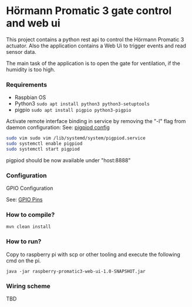 # Hörmann Promatic 3 gate control and web ui

This project contains a python rest api to control the Hörmann Promatic 3 actuator.
Also the application contains a Web Ui to trigger events and read sensor data.

The main task of the application is to open the gate for ventilation, if the humidity is too high.

### Requirements

- Raspbian OS
- Python3 ```sudo apt install python3 python3-setuptools```
- pigpio ```sudo apt install pigpio python3-pigpio```

Activate remote interface binding in service by removing the "-l" flag from daemon configuration:
See: [pigpiod config](https://abyz.me.uk/rpi/pigpio/pigpiod.html)

```bash
sudo vim sudo vim /lib/systemd/system/pigpiod.service
sudo systemctl enable pigpiod
sudo systemctl start pigpiod
```

pigpiod should be now available under "host:8888"

### Configuration
GPIO Configuration

See: [GPIO Pins](https://projects.raspberrypi.org/en/projects/physical-computing/1)
### How to compile?

```shell script
mvn clean install
```

### How to run?
Copy to raspberry pi with scp or other tooling and execute the following cmd on the pi.
````shell script
java -jar raspberry-promatic3-web-ui-1.0-SNAPSHOT.jar
````

### Wiring scheme

TBD